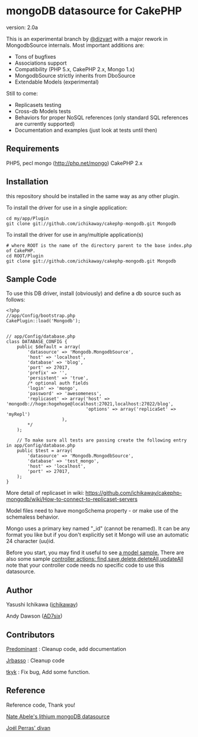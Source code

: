 # mongoDB datasource for CakePHP

version: 2.0a

This is an experimental branch by [@dizyart](http://github.com/dizyart/) with a major rework in MongodbSource internals. Most important additions are:

* Tons of bugfixes
* Associations support
* Compatibility (PHP 5.x, CakePHP 2.x, Mongo 1.x)
* MongodbSource strictly inherits from DboSource
* Extendable Models (experimental)

Still to come:

* Replicasets testing
* Cross-db Models tests
* Behaviors for proper NoSQL references (only standard SQL references are currently supported)
* Documentation and examples (just look at tests until then)

## Requirements
PHP5, 
pecl mongo (http://php.net/mongo)
CakePHP 2.x

## Installation

this repository should be installed in the same way as any other plugin.

To install the driver for use in a single application:

	cd my/app/Plugin
	git clone git://github.com/ichikaway/cakephp-mongodb.git Mongodb

To install the driver for use in any/multiple application(s)

	# where ROOT is the name of the directory parent to the base index.php of CakePHP.
	cd ROOT/Plugin
	git clone git://github.com/ichikaway/cakephp-mongodb.git Mongodb
	
## Sample Code

To use this DB driver, install (obviously) and define a db source such as follows:

	<?php
	//app/Config/bootstrap.php
	CakePlugin::load('Mongodb');


	// app/Config/database.php
	class DATABASE_CONFIG {
		public $default = array(
			'datasource' => 'Mongodb.MongodbSource',
			'host' => 'localhost',
			'database' => 'blog',
			'port' => 27017,
			'prefix' => '',
			'persistent' => 'true',
			/* optional auth fields
			'login' => 'mongo',	
			'password' => 'awesomeness',
			'replicaset' => array('host' => 'mongodb://hoge:hogehoge@localhost:27021,localhost:27022/blog', 
			                      'options' => array('replicaSet' => 'myRepl')
					     ),
			*/
		);

		// To make sure all tests are passing create the following entry in app/Config/database.php
		public $test = array(
			'datasource' => 'Mongodb.MongodbSource',
			'database' => 'test_mongo',
			'host' => 'localhost',
			'port' => 27017,
		); 
	}

More detail of replicaset in wiki:
https://github.com/ichikaway/cakephp-mongodb/wiki/How-to-connect-to-replicaset-servers


Model files need to have mongoSchema property - or make use of the schemaless behavior. 

Mongo uses a primary key named "\_id" (cannot be renamed). It can be any format you like but if you don't explicitly set it Mongo will use an automatic 24 character (uu)id.

Before you start, you may find it useful to see [a model sample.](http://github.com/ichikaway/mongoDB-Datasource/blob/master/samples/models/post.php)
There are also some sample [controller actions: find,save,delete,deleteAll,updateAll](http://github.com/ichikaway/mongoDB-Datasource/blob/master/samples/controllers/posts_controller.php) note that your controller code needs no specific code to use this datasource.

## Author
Yasushi Ichikawa ([ichikaway](http://twitter.com/ichikaway))

Andy Dawson ([AD7six](http://twitter.com/AD7six))


## Contributors
[Predominant](http://github.com/predominant/) : Cleanup code, add documentation

[Jrbasso](http://github.com/jrbasso/) : Cleanup code

[tkyk](http://github.com/tkyk/) : Fix bug, Add some function.


## Reference
Reference code, Thank you!

[Nate Abele's lithium mongoDB datasource](http://li3.rad-dev.org/)

[Joél Perras' divan](http://github.com/jperras/divan/)

